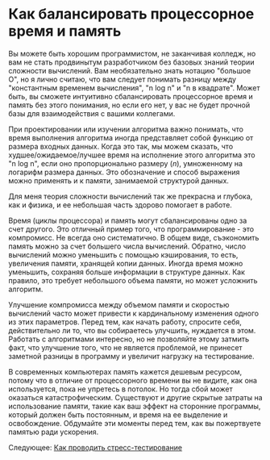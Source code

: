 # Как балансировать процессорное время и память
[//]: # (Version:1.0.0)
Вы можете быть хорошим программистом, не заканчивая колледж, но вам не стать продвинытум разработчиком без базовых знаний теории сложности вычислений. Вам необязательно знать нотацию "большое О", но я лично считаю, что вам следует понимать разницу между "константным временем вычисления", "n log n" и "n в квадрате". Может быть, вы сможете интуитивно сбалансировать процессорное время и память без этого понимания, но если его нет, у вас не будет прочной базы для взаимодействия с вашими коллегами.

При проектировании или изучении алгоритма важно понимать, что время выполнения алгоритма иногда представляет собой функцию от размера входных данных. Когда это так, мы можем сказать, что худшее/ожидаемое/лучшее время на исполнение этого алгоритма это "n log n", если оно пропорционально размеру ($n$), умноженному на логарифм размера данных. Это обозначение и способ выражения можно применять и к памяти, занимаемой структурой данных.

Для меня теория сложности вычислений так же прекрасна и глубока, как и физика, и ее небольшая часть здорово помогает в работе.

Время (циклы процессора) и память могут сбалансированы одно за счет другого. Это отличный пример того, что программирование - это компромисс. Не всегда оно систематично. В общем виде, съэкономить память можно за счет большего числа вычислений. Обратно, число вычислений можно уменьшить с помощью кэширования, то есть, увеличения памяти, хранящей копии данных. Иногда время можно уменьшить, сохраняя больше информации в структуре данных. Как правило, это требует небольшого объема памяти, но может усложнить алгоритм.

Улучшение компромисса между объемом памяти и скоростью вычислений часто может привести к кардинальному изменения одного из этих параметров. Перед тем, как начать работу, спросите себя, действительно ли то, что вы собираетесь улучшить, нуждается в этом. Работать с алгоритмами интересно, но не позволяйте этому затмить факт, что улучшение того, что не является проблемой, не принесет заметной разницы в программу и увеличит нагрузку на тестирование.

В современных компьютерах память кажется дешевым ресурсом, потому что в отличие от процессорного времени вы не видите, как она используется, пока не упретесь в потолок. Но тогда сбой может оказаться катастрофическим. Существуют и другие скрытые затраты на использование памяти, такие как ваш эффект на сторонние программы, который должен быть постоянным, и время на ее выделение и освобождение. Обдумайте эти моменты перед тем, как вы пожертвуете памятью ради ускорения.

Следующее: [Как проводить стресс-тестирование](04-How-to-Stress-Test.md)
